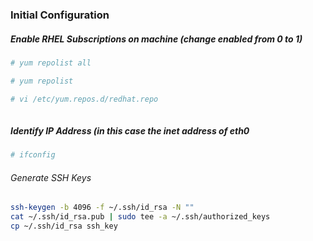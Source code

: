 ### Initial Configuration ###

##### Enable RHEL Subscriptions on machine (change enabled from 0 to 1)

```bash
# yum repolist all

# yum repolist

# vi /etc/yum.repos.d/redhat.repo
  

```

##### Identify IP Address (in this case the inet address of eth0
```bash
# ifconfig
```

###### Generate SSH Keys #######

```bash
ssh-keygen -b 4096 -f ~/.ssh/id_rsa -N ""
cat ~/.ssh/id_rsa.pub | sudo tee -a ~/.ssh/authorized_keys
cp ~/.ssh/id_rsa ssh_key
```
